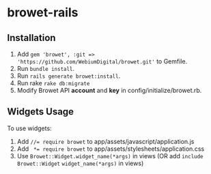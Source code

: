 # browet-rails

## Installation
1. Add `gem 'browet', :git => 'https://github.com/WebiumDigital/browet.git'` to Gemfile.
2. Run `bundle install`.
3. Run `rails generate browet:install`.
4. Run rake `rake db:migrate`
5. Modify Browet API **account** and **key** in config/initialize/browet.rb.

## Widgets Usage
To use widgets:
1. Add `//= require browet` to app/assets/javascript/application.js
2. Add ` *= require browet` to app/assets/stylesheets/application.css  
3. Use `Browet::Widget.widget_name(*args)` in views (OR add `include Browet::Widget` `widget_name(*args)` in views)
